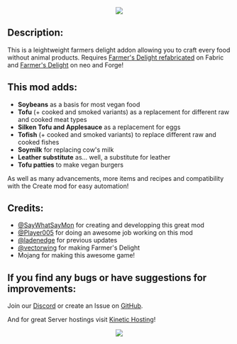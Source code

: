 <p align="center">
  <img src="https://media.forgecdn.net/attachments/description/928290/description_5c0e8448-1bea-4a65-978a-b330c8488514.png" />
</p>

Description:
------------

This is a leightweight farmers delight addon allowing you to craft every food without animal products. Requires [Farmer's Delight refabricated](https://github.com/MehVahdJukaar/FarmersDelightRefabricated) on Fabric and [Farmer's Delight](https://www.curseforge.com/linkout?remoteUrl=https://modrinth.com/mod/farmers-delight) on neo and Forge!

This mod adds:
--------------

*   **Soybeans** as a basis for most vegan food
*   **Tofu** (+ cooked and smoked variants) as a replacement for different raw and cooked meat types
*   **Silken Tofu and Applesauce** as a replacement for eggs
*   **Tofish** (+ cooked and smoked variants) to replace different raw and cooked fishes
*   **Soymilk** for replacing cow's milk
*   **Leather substitute** as… well, a substitute for leather
*   **Tofu patties** to make vegan burgers

As well as many advancements, more items and recipes and compatibility with the Create mod for easy automation!

Credits:
--------

*   [@SayWhatSayMon](https://modrinth.com/user/SayWhatSayMon) for creating and developping this great mod
*   [@Player005](https://www.curseforge.com/linkout?remoteUrl=https://modrinth.com/user/Player005) for doing an awesome job working on this mod
*   [@ladenedge](https://www.curseforge.com/linkout?remoteUrl=https://github.com/ladenedge) for previous updates
*   [@vectorwing](https://www.curseforge.com/linkout?remoteUrl=https://modrinth.com/user/vectorwing) for making Farmer's Delight
*   Mojang for making this awesome game!

If you find any bugs or have suggestions for improvements:
----------------------------------------------------------

Join our [Discord](https://discord.gg/RPTb6wXktx) or create an Issue on [GitHub](https://github.com/SayWhatSayMon/VeganDelight/issues).

And for great Server hostings visit [Kinetic Hosting](https://billing.kinetichosting.net/aff.php?aff=642)!

<p align="center">
  <a href="https://billing.kinetichosting.net/aff.php?aff=642"><img src="https://media.forgecdn.net/attachments/description/928290/description_6557be4d-b2d2-4841-bca0-d44c393653f3.png" /></a>
</p>
